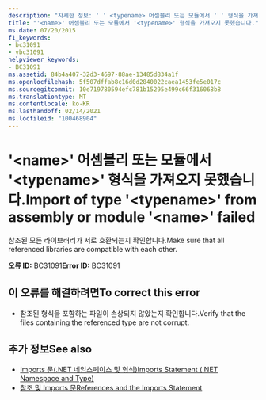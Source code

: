 ```yaml
---
description: "자세한 정보: ' ' <typename> 어셈블리 또는 모듈에서 ' ' 형식을 가져오지 <name> 못했습니다."
title: "'<name>' 어셈블리 또는 모듈에서 '<typename>' 형식을 가져오지 못했습니다."
ms.date: 07/20/2015
f1_keywords:
- bc31091
- vbc31091
helpviewer_keywords:
- BC31091
ms.assetid: 84b4a407-32d3-4697-88ae-13485d834a1f
ms.openlocfilehash: 5f507dffab8c16d0d2840022caea1453fe5e017c
ms.sourcegitcommit: 10e719780594efc781b15295e499c66f316068b8
ms.translationtype: MT
ms.contentlocale: ko-KR
ms.lasthandoff: 02/14/2021
ms.locfileid: "100468904"
---
```

# <a name="import-of-type-typename-from-assembly-or-module-name-failed"></a><span data-ttu-id="956f8-103">'\<name>' 어셈블리 또는 모듈에서 '\<typename>' 형식을 가져오지 못했습니다.</span><span class="sxs-lookup"><span data-stu-id="956f8-103">Import of type '\<typename>' from assembly or module '\<name>' failed</span></span>

<span data-ttu-id="956f8-104">참조된 모든 라이브러리가 서로 호환되는지 확인합니다.</span><span class="sxs-lookup"><span data-stu-id="956f8-104">Make sure that all referenced libraries are compatible with each other.</span></span>  
  
 <span data-ttu-id="956f8-105">**오류 ID:** BC31091</span><span class="sxs-lookup"><span data-stu-id="956f8-105">**Error ID:** BC31091</span></span>  
  
## <a name="to-correct-this-error"></a><span data-ttu-id="956f8-106">이 오류를 해결하려면</span><span class="sxs-lookup"><span data-stu-id="956f8-106">To correct this error</span></span>  
  
- <span data-ttu-id="956f8-107">참조된 형식을 포함하는 파일이 손상되지 않았는지 확인합니다.</span><span class="sxs-lookup"><span data-stu-id="956f8-107">Verify that the files containing the referenced type are not corrupt.</span></span>  
  
## <a name="see-also"></a><span data-ttu-id="956f8-108">추가 정보</span><span class="sxs-lookup"><span data-stu-id="956f8-108">See also</span></span>

- [<span data-ttu-id="956f8-109">Imports 문(.NET 네임스페이스 및 형식)</span><span class="sxs-lookup"><span data-stu-id="956f8-109">Imports Statement (.NET Namespace and Type)</span></span>](../language-reference/statements/imports-statement-net-namespace-and-type.md)
- [<span data-ttu-id="956f8-110">참조 및 Imports 문</span><span class="sxs-lookup"><span data-stu-id="956f8-110">References and the Imports Statement</span></span>](../programming-guide/program-structure/references-and-the-imports-statement.md)
